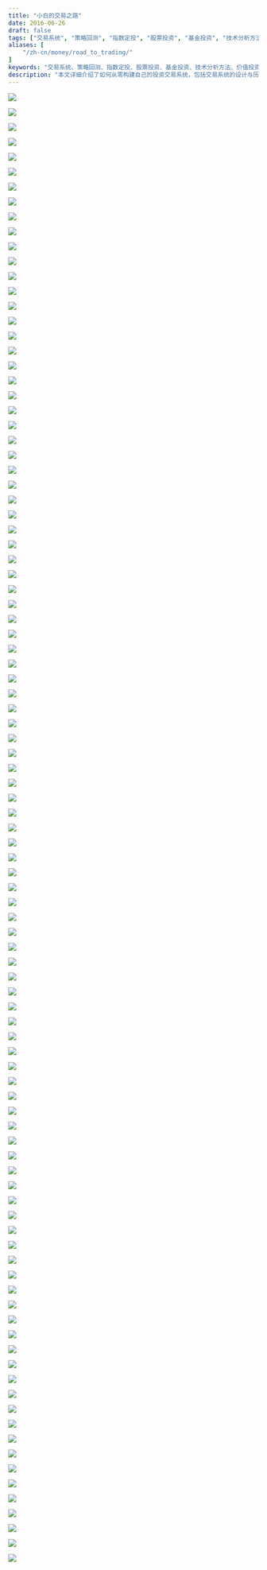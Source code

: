```yaml
---
title: "小白的交易之路"
date: 2016-06-26
draft: false
tags: ["交易系统", "策略回测", "指数定投", "股票投资", "基金投资", "技术分析方法", "价值投资", "交易心理", "设计技术指标", "止损", "资产相关度", "大类资产配置", "海龟交易系统", "双均线交易系统", "风险管理", "交易日记"]
aliases: [
    "/zh-cn/money/road_to_trading/"
]
keywords: "交易系统、策略回测、指数定投、股票投资、基金投资、技术分析方法、价值投资、交易心理、设计技术指标、止损、资产相关度、大类资产配置、海龟交易系统、双均线交易系统、风险管理、交易日记"
description: "本文详细介绍了如何从零构建自己的投资交易系统，包括交易系统的设计与历史回测、股票基金投资基本知识、技术分析与基本面分析的区别、投资交易的心理建设、交易仓位的资金管理及风险管理、止损点的设置、大类资产相关度的分析与配置、海龟交易系统与双均线交易系统的介绍，最后介绍了交易日记的详细编写过程，致力于提高你的股票基金交易能力的建设"
---
```


![](小白的交易之路.001.png)

![](小白的交易之路.002.png)

![](小白的交易之路.003.png)

![](小白的交易之路.004.png)

![](小白的交易之路.005.png)

![](小白的交易之路.006.png)

![](小白的交易之路.007.png)

![](小白的交易之路.008.png)

![](小白的交易之路.009.png)

![](小白的交易之路.010.png)

![](小白的交易之路.011.png)

![](小白的交易之路.012.png)

![](小白的交易之路.013.png)

![](小白的交易之路.014.png)

![](小白的交易之路.015.png)

![](小白的交易之路.016.png)

![](小白的交易之路.017.png)

![](小白的交易之路.018.png)

![](小白的交易之路.019.png)

![](小白的交易之路.020.png)

![](小白的交易之路.021.png)

![](小白的交易之路.022.png)

![](小白的交易之路.023.png)

![](小白的交易之路.024.png)

![](小白的交易之路.025.png)

![](小白的交易之路.026.png)

![](小白的交易之路.027.png)

![](小白的交易之路.028.png)

![](小白的交易之路.029.png)

![](小白的交易之路.030.png)

![](小白的交易之路.031.png)

![](小白的交易之路.032.png)

![](小白的交易之路.033.png)

![](小白的交易之路.034.png)

![](小白的交易之路.035.png)

![](小白的交易之路.036.png)

![](小白的交易之路.037.png)

![](小白的交易之路.038.png)

![](小白的交易之路.039.png)

![](小白的交易之路.040.png)

![](小白的交易之路.041.png)

![](小白的交易之路.042.png)

![](小白的交易之路.043.png)

![](小白的交易之路.044.png)

![](小白的交易之路.045.png)

![](小白的交易之路.046.png)

![](小白的交易之路.047.png)

![](小白的交易之路.048.png)

![](小白的交易之路.049.png)

![](小白的交易之路.050.png)

![](小白的交易之路.051.png)

![](小白的交易之路.052.png)

![](小白的交易之路.053.png)

![](小白的交易之路.054.png)

![](小白的交易之路.055.png)

![](小白的交易之路.056.png)

![](小白的交易之路.057.png)

![](小白的交易之路.058.png)

![](小白的交易之路.059.png)

![](小白的交易之路.060.png)

![](小白的交易之路.061.png)

![](小白的交易之路.062.png)

![](小白的交易之路.063.png)

![](小白的交易之路.064.png)

![](小白的交易之路.065.png)

![](小白的交易之路.066.png)

![](小白的交易之路.067.png)

![](小白的交易之路.068.png)

![](小白的交易之路.069.png)

![](小白的交易之路.070.png)

![](小白的交易之路.071.png)

![](小白的交易之路.072.png)

![](小白的交易之路.073.png)

![](小白的交易之路.074.png)

![](小白的交易之路.075.png)

![](小白的交易之路.076.png)

![](小白的交易之路.077.png)

![](小白的交易之路.078.png)

![](小白的交易之路.079.png)

![](小白的交易之路.080.png)

![](小白的交易之路.081.png)

![](小白的交易之路.082.png)

![](小白的交易之路.083.png)

![](小白的交易之路.084.png)

![](小白的交易之路.085.png)

![](小白的交易之路.086.png)

![](小白的交易之路.087.png)

![](小白的交易之路.088.png)

![](小白的交易之路.089.png)

![](小白的交易之路.090.png)

![](小白的交易之路.091.png)

![](小白的交易之路.092.png)

![](小白的交易之路.093.png)

![](小白的交易之路.094.png)

![](小白的交易之路.095.png)

![](小白的交易之路.096.png)

![](小白的交易之路.097.png)

![](小白的交易之路.098.png)

![](小白的交易之路.099.png)
